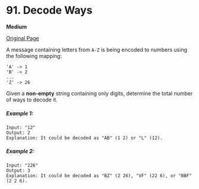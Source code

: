 # 91. Decode Ways

**Medium**

[Original Page](https://leetcode.com/problems/decode-ways/)

A message containing letters from `A-Z` is being encoded to numbers using the following mapping:

```
'A' -> 1
'B' -> 2
...
'Z' -> 26
```

Given a __non-empty__ string containing only digits, determine the total number of ways to decode it.

##### Example 1:
```
Input: "12"
Output: 2
Explanation: It could be decoded as "AB" (1 2) or "L" (12).
```

##### Example 2:
```
Input: "226"
Output: 3
Explanation: It could be decoded as "BZ" (2 26), "VF" (22 6), or "BBF" (2 2 6).
```
